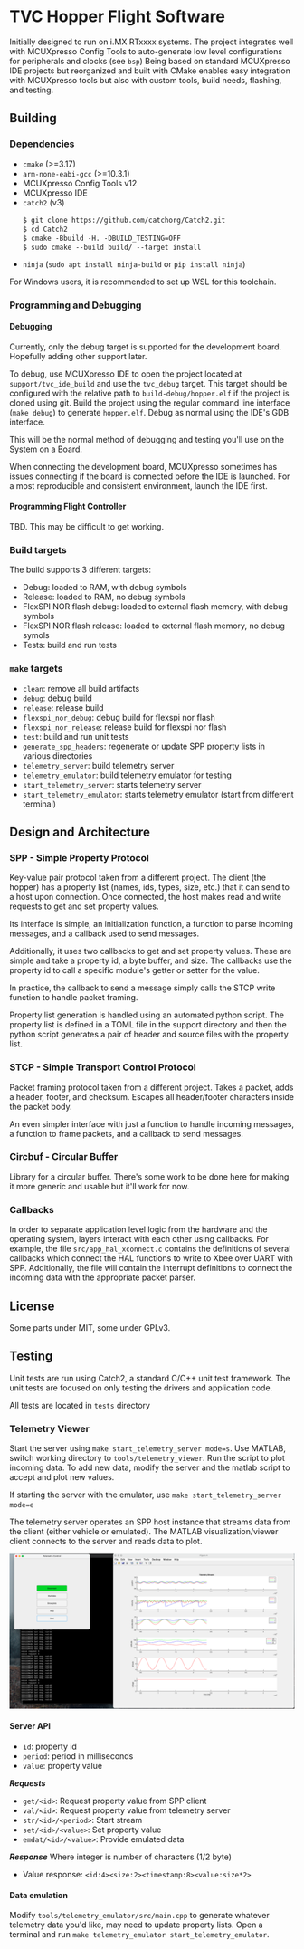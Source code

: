 # TVC Hopper Flight Software

Initially designed to run on i.MX RTxxxx systems.
The project integrates well with MCUXpresso Config Tools to auto-generate low level configurations for peripherals and clocks (see `bsp`)
Being based on standard MCUXpresso IDE projects but reorganized and built with CMake enables easy integration with MCUXpresso tools
but also with custom tools, build needs, flashing, and testing.

## Building

### Dependencies

- `cmake` (>=3.17)
- `arm-none-eabi-gcc` (>=10.3.1)
- MCUXpresso Config Tools v12
- MCUXpresso IDE
- `catch2` (v3)
    ```
    $ git clone https://github.com/catchorg/Catch2.git
    $ cd Catch2
    $ cmake -Bbuild -H. -DBUILD_TESTING=OFF
    $ sudo cmake --build build/ --target install
    ```
- `ninja` (`sudo apt install ninja-build` or `pip install ninja`)

For Windows users, it is recommended to set up WSL for this toolchain.

### Programming and Debugging

#### Debugging

Currently, only the debug target is supported for the development board. Hopefully adding other support later.

To debug, use MCUXpresso IDE to open the project located at `support/tvc_ide_build` and use the `tvc_debug` target.
This target should be configured with the relative path to `build-debug/hopper.elf` if the project is cloned using git.
Build the project using the regular command line interface (`make debug`) to generate `hopper.elf`.
Debug as normal using the IDE's GDB interface.

This will be the normal method of debugging and testing you'll use on the System on a Board.

When connecting the development board, MCUXpresso sometimes has issues connecting if the board is connected before
the IDE is launched. For a most reproducible and consistent environment, launch the IDE first.

#### Programming Flight Controller

TBD. This may be difficult to get working.

### Build targets

The build supports 3 different targets:

- Debug: loaded to RAM, with debug symbols
- Release: loaded to RAM, no debug symbols
- FlexSPI NOR flash debug: loaded to external flash memory, with debug symbols
- FlexSPI NOR flash release: loaded to external flash memory, no debug symols
- Tests: build and run tests


### `make` targets

- `clean`: remove all build artifacts
- `debug`: debug build
- `release`: release build
- `flexspi_nor_debug`: debug build for flexspi nor flash
- `flexspi_nor_release`: release build for flexspi nor flash
- `test`: build and run unit tests
- `generate_spp_headers`: regenerate or update SPP property lists in various directories
- `telemetry_server`: build telemetry server
- `telemetry_emulator`: build telemetry emulator for testing
- `start_telemetry_server`: starts telemetry server
- `start_telemetry_emulator`: starts telemetry emulator (start from different terminal)


## Design and Architecture

### SPP - Simple Property Protocol

Key-value pair protocol taken from a different project. The client (the hopper) has a property list (names, ids, types, size, etc.) that
it can send to a host upon connection. Once connected, the host makes read and write requests to get and set property values.

Its interface is simple, an initialization function, a function to parse incoming messages, and a callback used to send messages.

Additionally, it uses two callbacks to get and set property values. These are simple and take a property id, a byte buffer, and size.
The callbacks use the property id to call a specific module's getter or setter for the value.

In practice, the callback to send a message simply calls the STCP write function to handle packet framing.

Property list generation is handled using an automated python script. The property list is defined in a TOML file in the support directory
and then the python script generates a pair of header and source files with the property list.

### STCP - Simple Transport Control Protocol

Packet framing protocol taken from a different project. Takes a packet, adds a header, footer, and checksum. Escapes all header/footer characters
inside the packet body.

An even simpler interface with just a function to handle incoming messages, a function to frame packets, and a callback to send messages.

### Circbuf - Circular Buffer

Library for a circular buffer. There's some work to be done here for making it more generic and usable but it'll work for now.

### Callbacks

In order to separate application level logic from the hardware and the operating system, layers interact with each other
using callbacks. For example, the file `src/app_hal_xconnect.c` contains the definitions of several callbacks which
connect the HAL functions to write to Xbee over UART with SPP. Additionally, the file will contain the interrupt definitions
to connect the incoming data with the appropriate packet parser.

## License

Some parts under MIT, some under GPLv3.

## Testing

Unit tests are run using Catch2, a standard C/C++ unit test framework.
The unit tests are focused on only testing the drivers and application code.

All tests are located in `tests` directory

### Telemetry Viewer

Start the server using `make start_telemetry_server mode=s`.
Use MATLAB, switch working directory to `tools/telemetry_viewer`. Run the script to plot incoming data.
To add new data, modify the server and the matlab script to accept and plot new values.

If starting the server with the emulator, use `make start_telemetry_server mode=e`

The telemetry server operates an SPP host instance that streams data from the client (either vehicle or emulated). The MATLAB visualization/viewer client connects to the server and reads data to plot.

![Telemetry Viewer plotting data streams](docs/readme-assets/matlab-telemetry.png)

#### Server API

- `id`: property id
- `period`: period in milliseconds
- `value`: property value

***Requests***

- `get/<id>`: Request property value from SPP client
- `val/<id>`: Request property value from telemetry server
- `str/<id>/<period>`: Start stream
- `set/<id>/<value>`: Set property value
- `emdat/<id>/<value>`: Provide emulated data

***Response***
Where integer is number of characters (1/2 byte)
- Value response: `<id:4><size:2><timestamp:8><value:size*2>`

#### Data emulation

Modify `tools/telemetry_emulator/src/main.cpp` to generate whatever telemetry data you'd like, may need to update property
lists.
Open a terminal and run `make telemetry_emulator start_telemetry_emulator`.



